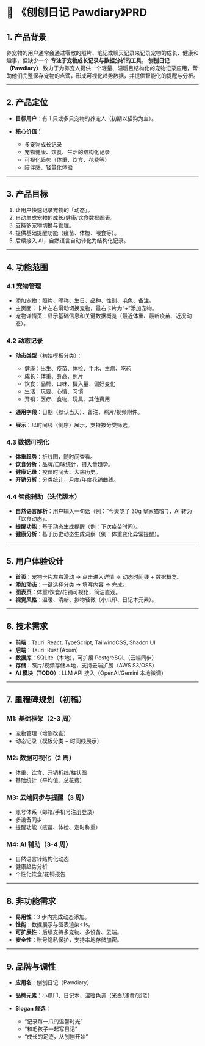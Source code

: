 # 🐾 《刨刨日记 Pawdiary》PRD

## 1. 产品背景

养宠物的用户通常会通过零散的照片、笔记或聊天记录来记录宠物的成长、健康和趣事，但缺少一个 **专注于宠物成长记录与数据分析的工具**。
**刨刨日记（Pawdiary）** 致力于为养宠人提供一个轻量、温暖且结构化的宠物记录应用，帮助他们完整保存宠物的点滴，形成可视化趋势数据，并提供智能化的提醒与分析。

---

## 2. 产品定位

* **目标用户**：有 1 只或多只宠物的养宠人（初期以猫狗为主）。
* **核心价值**：

  * 多宠物成长记录
  * 宠物健康、饮食、生活的结构化记录
  * 可视化趋势（体重、饮食、花费等）
  * 陪伴感、轻量化体验

---

## 3. 产品目标

1. 让用户快速记录宠物的「动态」。
2. 自动生成宠物的成长/健康/饮食数据图表。
3. 支持多宠物切换与管理。
4. 提供基础提醒功能（疫苗、体检、喂食等）。
5. 后续接入 AI，自然语言自动转化为结构化记录。

---

## 4. 功能范围

### 4.1 宠物管理

* 添加宠物：照片、昵称、生日、品种、性别、毛色、备注。
* 主页面：卡片左右滑动切换宠物，最右卡片为“+”添加宠物。
* 宠物详情页：显示基础信息和关键数据概览（最近体重、最新疫苗、近况动态）。

### 4.2 动态记录

* **动态类型**（初始模板分类）：

  * 健康：出生、疫苗、体检、手术、生病、吃药
  * 成长：体重、身高、照片
  * 饮食：品牌、口味、摄入量、偏好变化
  * 生活：玩耍、心情、习惯
  * 开销：医疗、食物、玩具、其他费用
* **通用字段**：日期（默认当天）、备注、照片/视频附件。
* **展示**：以时间线（倒序）展示，支持按分类筛选。

### 4.3 数据可视化

* **体重趋势**：折线图，随时间查看。
* **饮食分析**：品牌/口味统计，摄入量趋势。
* **健康记录**：疫苗时间表、大病历史。
* **开销分析**：分类统计，月度/年度花销曲线。

### 4.4 智能辅助（迭代版本）

* **自然语言解析**：用户输入一句话（例：“今天吃了 30g 皇家猫粮”），AI 转为「饮食动态」。
* **提醒功能**：基于动态生成提醒（例：下次疫苗时间）。
* **健康分析**：基于历史动态生成洞察（例：体重变化异常提醒）。

---

## 5. 用户体验设计

* **首页**：宠物卡片左右滑动 → 点击进入详情 → 动态时间线 + 数据概览。
* **添加动态**：一键选择分类 → 填写内容 → 完成。
* **图表页**：体重/饮食/花销可视化，简洁直观。
* **视觉风格**：温暖、清新、拟物轻微（小爪印、日记本元素）。

---

## 6. 技术需求

* **前端**：Tauri: React, TypeScript, TailwindCSS, Shadcn UI
* **后端**：Tauri: Rust (Axum) 
* **数据库**：SQLite（本地），可扩展 PostgreSQL（云端同步）
* **存储**：照片/视频存储本地，支持云端扩展（AWS S3/OSS）
* **AI 模块（TODO）**：LLM API 接入（OpenAI/Gemini 本地微调）

---

## 7. 里程碑规划（初稿）

### M1: 基础框架（2-3 周）

* 宠物管理（增删改查）
* 动态记录（模板分类 + 时间线展示）

### M2: 数据可视化（2 周）

* 体重、饮食、开销折线/柱状图
* 基础统计（平均值、总花费）

### M3: 云端同步与提醒（3 周）

* 账号体系（邮箱/手机号注册登录）
* 多设备同步
* 提醒功能（疫苗、体检、定时称重）

### M4: AI 辅助（3-4 周）

* 自然语言转结构化动态
* 健康趋势分析
* 个性化饮食/花销报告

---

## 8. 非功能需求

* **易用性**：3 步内完成动态添加。
* **性能**：数据展示与图表渲染<1s。
* **可扩展性**：后续支持多宠物、多设备、云端。
* **安全性**：账号隐私保护，支持本地存储加密。

---

## 9. 品牌与调性

* **应用名**：刨刨日记（Pawdiary）
* **品牌元素**：小爪印、日记本、温暖色调（米白/浅黄/淡蓝）
* **Slogan 候选**：

  * “记录每一爪的温馨时光”
  * “和毛孩子一起写日记”
  * “成长的足迹，从刨刨开始”

